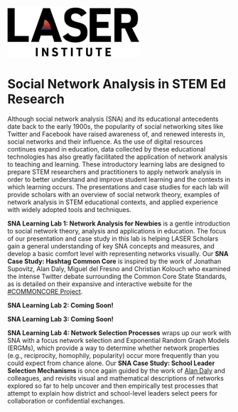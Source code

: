 <img src="lab-4/img/laser-logo.jpg" width="300"/>

# Social Network Analysis in STEM Ed Research

Although social network analysis (SNA) and its educational antecedents date back to the early 1900s, the popularity of social networking sites like Twitter and Facebook have raised awareness of, and renewed interests in, social networks and their influence. As the use of digital resources continues expand in education, data collected by these educational technologies has also greatly facilitated the application of network analysis to teaching and learning. These introductory learning labs are designed to prepare STEM researchers and practitioners to apply network analysis in order to better understand and improve student learning and the contexts in which learning occurs. The presentations and case studies for each lab will provide scholars with an overview of social network theory, examples of network analysis in STEM educational contexts, and applied experience with widely adopted tools and techniques.

**SNA Learning Lab 1: Network Analysis for Newbies** is a gentle introduction to social network theory, analysis and applications in education. The focus of our presentation and case study in this lab is helping LASER Scholars gain a general understanding of key SNA concepts and measures, and develop a basic comfort level with representing networks visually. Our **SNA Case Study: Hashtag Common Core** is inspired by the work of Jonathan Supovitz, Alan Daly, Miguel del Fresno and Christian Kolouch who examined the intense Twitter debate surrounding the Common Core State Standards, as is detailed on their expansive and interactive website for the [#COMMONCORE Project](https://www.hashtagcommoncore.com/).

**SNA Learning Lab 2: Coming Soon!**

**SNA Learning Lab 3: Coming Soon!**

**SNA Learning Lab 4: Network Selection Processes** wraps up our work with SNA with a focus network selection and Exponential Random Graph Models (ERGMs), which provide a way to determine whether network properties (e.g., reciprocity, homophily, popularity) occur more frequently than you could expect from chance alone. Our **SNA Case Study: School Leader Selection Mechanisms** is once again guided by the work of [Alan Daly](https://scholar.google.com/citations?user=zgbarXQAAAAJ&hl=en&oi=ao) and colleagues, and revisits visual and mathematical descriptions of networks explored so far to help uncover and then empirically test processes that attempt to explain how district and school-level leaders select peers for collaboration or confidential exchanges.
